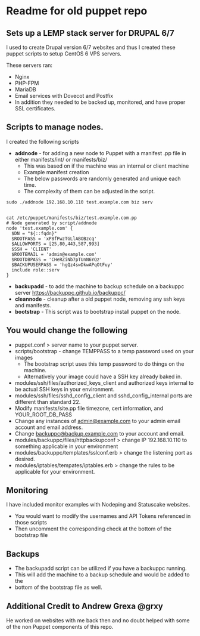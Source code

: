 # Readme for old puppet repo

## Sets up a LEMP stack server for DRUPAL 6/7
I used to create Drupal version 6/7 websites and thus I created these puppet scripts to setup CentOS 6 VPS servers. 

These servers ran:
- Nginx
- PHP-FPM
- MariaDB
- Email services with Dovecot and Postfix
- In addition they needed to be backed up, monitored, and have proper SSL certificates. 




## Scripts to manage nodes. 
I created the following scripts


- **addnode** - for adding a new node to Puppet with a manifest .pp file in either manifests/int/ or manifests/biz/
  - This was based on if the machine was an internal or client machine
  - Example manifest creation 
  - The below passwords are randomly generated and unique each time. 
  - The complexity of them can be adjusted in the script.

```
sudo ./addnode 192.168.10.110 test.example.com biz serv


cat /etc/puppet/manifests/biz/test.example.com.pp
# Node generated by script/addnode
node 'test.example.com' {
  $DN = "${::fqdn}"
  $ROOTPASS = 'xP8fPwzTGLlABOBzcq'
  $ALLOWPORTS = [25,80,443,587,993]
  $SSH = 'CLIENT'
  $ROOTEMAIL = 'admin@example.com'
  $ROOTDBPASS = 'CHeRZiNb7pTUnN6YQz'
  $BACKUPUSERPASS = 'hgQz4swDkwAPqOtFuy'
  include role::serv
}

```
- **backupadd** - to add the machine to backup schedule on a backuppc server https://backuppc.github.io/backuppc/
- **cleannode** - cleanup after a old puppet node, removing any ssh keys and manifests. 
- **bootstrap** - This script was to bootstrap install puppet on the node. 


## You would change the following 
- puppet.conf > server name to your puppet server. 
- scripts/bootstrap - change TEMPPASS to a temp password used on your images
  - The bootstrap script uses this temp password to do things on the machine. 
  - Alternatively  your image could have a SSH key already baked in. 
- modules/ssh/files/authorized_keys_client and authorized keys internal to be actual SSH keys in your environment. 
- modules/ssh/files/sshd_config_client and sshd_config_internal ports are different than standard 22.
- Modify manifests/site.pp file timezone, cert information, and YOUR_ROOT_DB_PASS
- Change any instances of admin@example.com to your admin email account and email address. 
- Change backuppc@backup.example.com to your account and email. 
- modules/backuppc/files/httpbackupconf > change IP 192.168.10.110 to something applicable in your environment
- modules/backuppc/templates/sslconf.erb > change the listening port as desired. 
- modules/iptables/tempates/iptables.erb > change the rules to be applicable for your environment. 

## Monitoring 
I have included monitor examples with Nodeping and Statuscake websites. 
- You would want to modify the usernames and API Tokens referenced in those scripts 
- Then uncomment the corresponding check at the bottom of the bootstrap file 

## Backups 
- The backupadd script can be utilized if you have a backuppc running. 
- This will add the machine to a backup schedule and would be added to the 
- bottom of the bootstrap file as well.


## Additional Credit to Andrew Grexa @grxy 
He worked on websites with me back then and no doubt helped with some of the non Puppet components of this repo. 